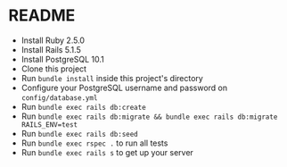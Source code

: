 # README

* Install Ruby 2.5.0
* Install Rails 5.1.5
* Install PostgreSQL 10.1
* Clone this project
* Run `bundle install` inside this project's directory
* Configure your PostgreSQL username and password on `config/database.yml`
* Run `bundle exec rails db:create`
* Run `bundle exec rails db:migrate && bundle exec rails db:migrate RAILS_ENV=test`
* Run `bundle exec rails db:seed`
* Run `bundle exec rspec .` to run all tests
* Run `bundle exec rails s` to get up your server
